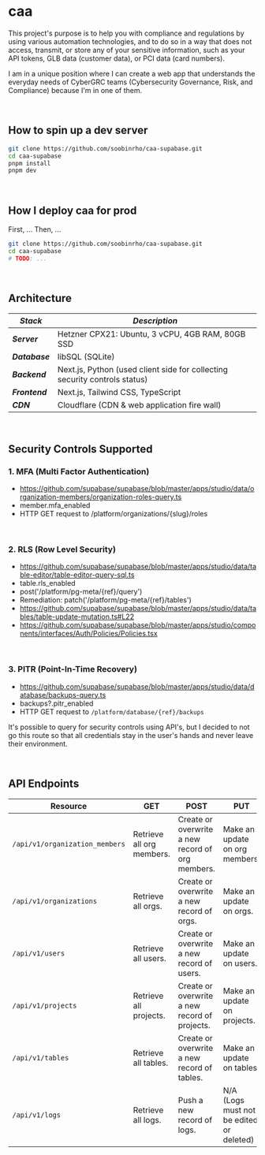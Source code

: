 # caa

This project's purpose is to help you with compliance and regulations by using various automation technologies, and to do so in a way that does not access, transmit, or store any of your sensitive information, such as your API tokens, GLB data (customer data), or PCI data (card numbers).

I am in a unique position where I can create a web app that understands the everyday needs of CyberGRC teams (Cybersecurity Governance, Risk, and Compliance) because I'm in one of them.

<br>

## How to spin up a dev server

```bash
git clone https://github.com/soobinrho/caa-supabase.git
cd caa-supabase
pnpm install
pnpm dev
```

<br>

## How I deploy caa for prod

First, ...
Then, ...

```bash
git clone https://github.com/soobinrho/caa-supabase.git
cd caa-supabase
# TODO: ...
```

<br>

## Architecture

| ***Stack*** | ***Description*** |
| ----------- | ----------------- |
| ***Server*** | Hetzner CPX21: Ubuntu, 3 vCPU, 4GB RAM, 80GB SSD |
| ***Database*** | libSQL (SQLite) |
| ***Backend*** | Next.js, Python (used client side for collecting security controls status) |
| ***Frontend*** | Next.js, Tailwind CSS, TypeScript |
| ***CDN*** | Cloudflare (CDN & web application fire wall) |

<br>

## Security Controls Supported

### 1. MFA (Multi Factor Authentication)

- https://github.com/supabase/supabase/blob/master/apps/studio/data/organization-members/organization-roles-query.ts
- member.mfa_enabled
- HTTP GET request to /platform/organizations/{slug}/roles

<br>

### 2. RLS (Row Level Security)

- https://github.com/supabase/supabase/blob/master/apps/studio/data/table-editor/table-editor-query-sql.ts
- table.rls_enabled
- post('/platform/pg-meta/{ref}/query')
- Remediation: patch('/platform/pg-meta/{ref}/tables')
- https://github.com/supabase/supabase/blob/master/apps/studio/data/tables/table-update-mutation.ts#L22
- https://github.com/supabase/supabase/blob/master/apps/studio/components/interfaces/Auth/Policies/Policies.tsx

<br>

### 3. PITR (Point-In-Time Recovery)

- https://github.com/supabase/supabase/blob/master/apps/studio/data/database/backups-query.ts
- backups?.pitr_enabled
- HTTP GET request to `/platform/database/{ref}/backups`

It's possible to query for security controls using API's, but I decided to not go this route so that all credentials stay in the user's hands and never leave their environment.

<br>

## API Endpoints

| **Resource** | **GET** | **POST** | **PUT** |
| ------------ | ------- | -------- | ------- |
| `/api/v1/organization_members` | Retrieve all org members. | Create or overwrite a new record of org members. | Make an update on org members. |
| `/api/v1/organizations` | Retrieve all orgs. | Create or overwrite a new record of orgs. | Make an update on orgs. |
| `/api/v1/users` | Retrieve all users. | Create or overwrite a new record of users. | Make an update on users. |
| `/api/v1/projects` | Retrieve all projects. | Create or overwrite a new record of projects. | Make an update on projects. |
| `/api/v1/tables` | Retrieve all tables. | Create or overwrite a new record of tables. | Make an update on tables. |
| `/api/v1/logs` | Retrieve all logs. | Push a new record of logs. | N/A (Logs must not be edited or deleted) |

<br>
